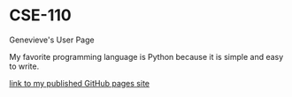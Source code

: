 # CSE-110
Genevieve's User Page

My favorite programming language is Python because it is simple and easy to write.

[link to my published GitHub pages site](https://gdietz8.github.io/CSE-110/)
